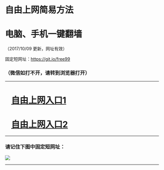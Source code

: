 ﻿# 自由上网简易方法

# 电脑、手机一键翻墙

（2017/10/09 更新，网址有效）

固定短网址：https://git.io/free99

### （微信如打不开，请转到浏览器打开）


***





# &nbsp;&nbsp; <a href="http://ft1904430827.fwq-tz-1001.info/fwqtz01.html?t=100900120361 " target="_blank">自由上网入口1</a>
# &nbsp;&nbsp; <a href="http://ft1478311316.fwq-tz-1002.info/fwqtz02.html?t=100900119037 " target="_blank">自由上网入口2</a>
***

### 请记住下图中固定短网址：

<img src="https://s3-us-west-2.amazonaws.com/fwq-1001/yjfq-20170905okok.png" /> 


***


